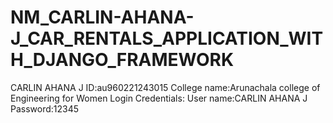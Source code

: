 # NM_CARLIN-AHANA-J_CAR_RENTALS_APPLICATION_WITH_DJANGO_FRAMEWORK
CARLIN AHANA J
ID:au960221243015
College name:Arunachala college of Engineering for Women
Login Credentials:
User name:CARLIN AHANA J
Password:12345
